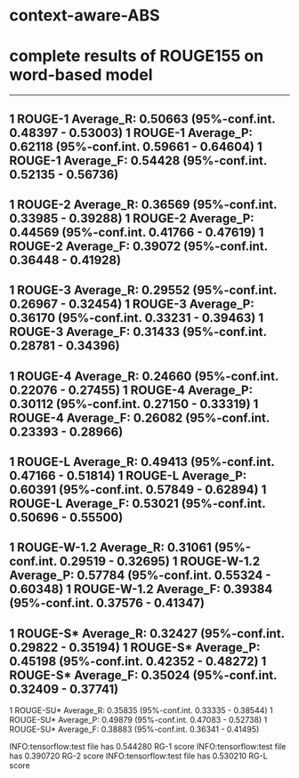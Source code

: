 # context-aware-ABS
# complete results of ROUGE155 on word-based model

---------------------------------------------
1 ROUGE-1 Average_R: 0.50663 (95%-conf.int. 0.48397 - 0.53003)
1 ROUGE-1 Average_P: 0.62118 (95%-conf.int. 0.59661 - 0.64604)
1 ROUGE-1 Average_F: 0.54428 (95%-conf.int. 0.52135 - 0.56736)
---------------------------------------------
1 ROUGE-2 Average_R: 0.36569 (95%-conf.int. 0.33985 - 0.39288)
1 ROUGE-2 Average_P: 0.44569 (95%-conf.int. 0.41766 - 0.47619)
1 ROUGE-2 Average_F: 0.39072 (95%-conf.int. 0.36448 - 0.41928)
---------------------------------------------
1 ROUGE-3 Average_R: 0.29552 (95%-conf.int. 0.26967 - 0.32454)
1 ROUGE-3 Average_P: 0.36170 (95%-conf.int. 0.33231 - 0.39463)
1 ROUGE-3 Average_F: 0.31433 (95%-conf.int. 0.28781 - 0.34396)
---------------------------------------------
1 ROUGE-4 Average_R: 0.24660 (95%-conf.int. 0.22076 - 0.27455)
1 ROUGE-4 Average_P: 0.30112 (95%-conf.int. 0.27150 - 0.33319)
1 ROUGE-4 Average_F: 0.26082 (95%-conf.int. 0.23393 - 0.28966)
---------------------------------------------
1 ROUGE-L Average_R: 0.49413 (95%-conf.int. 0.47166 - 0.51814)
1 ROUGE-L Average_P: 0.60391 (95%-conf.int. 0.57849 - 0.62894)
1 ROUGE-L Average_F: 0.53021 (95%-conf.int. 0.50696 - 0.55500)
---------------------------------------------
1 ROUGE-W-1.2 Average_R: 0.31061 (95%-conf.int. 0.29519 - 0.32695)
1 ROUGE-W-1.2 Average_P: 0.57784 (95%-conf.int. 0.55324 - 0.60348)
1 ROUGE-W-1.2 Average_F: 0.39384 (95%-conf.int. 0.37576 - 0.41347)
---------------------------------------------
1 ROUGE-S* Average_R: 0.32427 (95%-conf.int. 0.29822 - 0.35194)
1 ROUGE-S* Average_P: 0.45198 (95%-conf.int. 0.42352 - 0.48272)
1 ROUGE-S* Average_F: 0.35024 (95%-conf.int. 0.32409 - 0.37741)
---------------------------------------------
1 ROUGE-SU* Average_R: 0.35835 (95%-conf.int. 0.33335 - 0.38544)
1 ROUGE-SU* Average_P: 0.49879 (95%-conf.int. 0.47083 - 0.52738)
1 ROUGE-SU* Average_F: 0.38883 (95%-conf.int. 0.36341 - 0.41495)

INFO:tensorflow:test file has 0.544280 RG-1 score
INFO:tensorflow:test file has 0.390720 RG-2 score
INFO:tensorflow:test file has 0.530210 RG-L score
